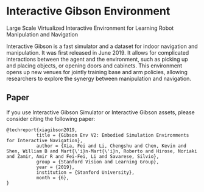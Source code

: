 # Interactive Gibson Environment
Large Scale Virtualized Interactive Environment for Learning Robot Manipulation and Navigation

Interactive Gibson is a fast simulator and a dataset for indoor navigation and manipulation. It was first released in June 2019. It allows for complicated interactions between the agent and the environment, such as picking up and placing objects, or opening doors and cabinets. This environment opens up new venues for jointly training base and arm policies, allowing researchers to explore the synergy between manipulation and navigation.

## Paper
If you use Interactive Gibson Simulator or Interactive Gibson assets, please consider citing the following paper:

````
@techreport{xiagibson2019,
           title = {Gibson Env V2: Embodied Simulation Environments for Interactive Navigation},
           author = {Xia, Fei and Li, Chengshu and Chen, Kevin and Shen, William B and Mart{\'i}n-Mart{\'i}n, Roberto and Hirose, Noriaki and Zamir, Amir R and Fei-Fei, Li and Savarese, Silvio},
           group = {Stanford Vision and Learning Group},
           year = {2019},
           institution = {Stanford University},
           month = {6},
}
````